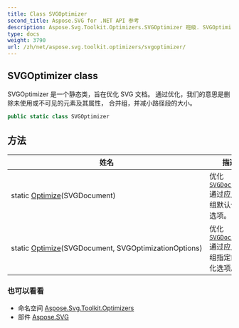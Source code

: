 ```yaml
---
title: Class SVGOptimizer
second_title: Aspose.SVG for .NET API 参考
description: Aspose.Svg.Toolkit.Optimizers.SVGOptimizer 班级. SVGOptimizer 是一个静态类旨在优化 SVG 文档 通过优化我们的意思是删除未使用或不可见的元素及其属性 合并组并减小路径段的大小
type: docs
weight: 3790
url: /zh/net/aspose.svg.toolkit.optimizers/svgoptimizer/
---
```

## SVGOptimizer class

SVGOptimizer 是一个静态类，旨在优化 SVG 文档。 通过优化，我们的意思是删除未使用或不可见的元素及其属性， 合并组，并减小路径段的大小。

```csharp
public static class SVGOptimizer
```

## 方法

| 姓名 | 描述 |
| --- | --- |
| static [Optimize](../../aspose.svg.toolkit.optimizers/svgoptimizer/optimize/#optimize)(SVGDocument) | 优化[`SVGDocument`](../../aspose.svg/svgdocument/)通过应用一组默认优化选项。 |
| static [Optimize](../../aspose.svg.toolkit.optimizers/svgoptimizer/optimize/#optimize_1)(SVGDocument, SVGOptimizationOptions) | 优化[`SVGDocument`](../../aspose.svg/svgdocument/)通过应用一组指定的优化选项。 |

### 也可以看看

* 命名空间 [Aspose.Svg.Toolkit.Optimizers](../../aspose.svg.toolkit.optimizers/)
* 部件 [Aspose.SVG](../../)


